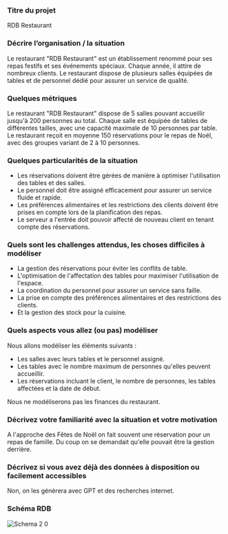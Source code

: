 ### Titre du projet
RDB Restaurant

### Décrire l’organisation / la situation
Le restaurant "RDB Restaurant" est un établissement renommé pour ses repas festifs et ses événements spéciaux. Chaque année, il attire de nombreux clients. Le restaurant dispose de plusieurs salles équipées de tables et de personnel dédié pour assurer un service de qualité.

### Quelques métriques
Le restaurant "RDB Restaurant" dispose de 5 salles pouvant accueillir jusqu'à 200 personnes au total. Chaque salle est équipée de tables de différentes tailles, avec une capacité maximale de 10 personnes par table. Le restaurant reçoit en moyenne 150 réservations pour le repas de Noël, avec des groupes variant de 2 à 10 personnes.

### Quelques particularités de la situation
- Les réservations doivent être gérées de manière à optimiser l'utilisation des tables et des salles.
- Le personnel doit être assigné efficacement pour assurer un service fluide et rapide.
- Les préférences alimentaires et les restrictions des clients doivent être prises en compte lors de la planification des repas.
- Le serveur a l'entrée doit pouvoir affecté de nouveau client en tenant compte des réservations.

### Quels sont les challenges attendus, les choses difficiles à modéliser
- La gestion des réservations pour éviter les conflits de table.
- L'optimisation de l'affectation des tables pour maximiser l'utilisation de l'espace.
- La coordination du personnel pour assurer un service sans faille.
- La prise en compte des préférences alimentaires et des restrictions des clients.
- Et la gestion des stock pour la cuisine.

### Quels aspects vous allez (ou pas) modéliser
Nous allons modéliser les éléments suivants :
- Les salles avec leurs tables et le personnel assigné.
- Les tables avec le nombre maximum de personnes qu'elles peuvent accueillir.
- Les réservations incluant le client, le nombre de personnes, les tables affectées et la date de début.

Nous ne modéliserons pas les finances du restaurant.

### Décrivez votre familiarité avec la situation et votre motivation
A l'approche des Fêtes de Noël on fait souvent une réservation pour un repas de famille. Du coup on se demandait qu'elle pouvait être la gestion derrière.

### Décrivez si vous avez déjà des données à disposition ou facilement accessibles
Non, on les génèrera avec GPT et des recherches internet.


### Schéma RDB
![Schema 2 0](https://github.com/user-attachments/assets/7dc70887-8967-4ef4-9814-ac58c25ad29f)





